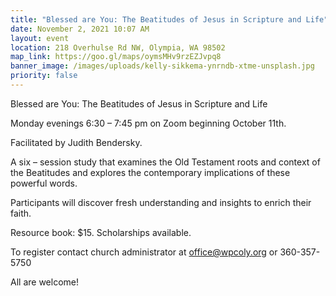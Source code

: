 ```yaml
---
title: "Blessed are You: The Beatitudes of Jesus in Scripture and Life"
date: November 2, 2021 10:07 AM
layout: event
location: 218 Overhulse Rd NW, Olympia, WA 98502
map_link: https://goo.gl/maps/oymsMHv9rzEZJvpq8
banner_image: /images/uploads/kelly-sikkema-ynrndb-xtme-unsplash.jpg
priority: false
---
```

Blessed are You: The Beatitudes of Jesus in Scripture and Life

Monday evenings 6:30 – 7:45 pm on Zoom beginning October 11th. 

Facilitated by Judith Bendersky.

A six – session study that examines the Old Testament roots and context of the Beatitudes and explores the contemporary implications of these powerful words.

Participants will discover fresh understanding and insights to enrich their faith.

Resource book: $15. Scholarships available.

To register contact church administrator at [office@wpcoly.org](mailto:office@wpcoly.org) or 360-357-5750

All are welcome!

<!--EndFragment-->